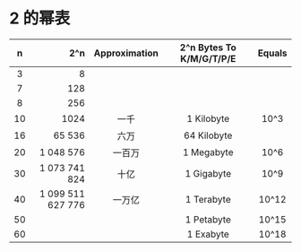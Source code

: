 # 2 的幂表

|  n   |               2^n | Approximation | 2^n Bytes To K/M/G/T/P/E | Equals |
| :--: | ----------------: | :-----------: | :----------------------: | :----: |
|  3   |                 8 |               |                          |        |
|  7   |               128 |               |                          |        |
|  8   |               256 |               |                          |        |
|  10  |              1024 |      一千     |        1 Kilobyte        |  10^3  |
|  16  |            65 536 |      六万     |       64 Kilobyte        |        |
|  20  |         1 048 576 |      一百万   |        1 Megabyte        |  10^6  |
|  30  |     1 073 741 824 |      十亿     |        1 Gigabyte        |  10^9  |
|  40  | 1 099 511 627 776 |      一万亿   |        1 Terabyte        | 10^12  |
|  50  |                   |               |        1 Petabyte       | 10^15  |
|  60  |                   |               |        1 Exabyte        | 10^18  |